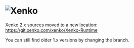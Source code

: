 ![Xenko](https://xenko.com/images/external/xenko-logo-side.png)
=======

Xenko 2.x sources moved to a new location: https://git.xenko.com/xenko/Xenko-Runtime

You can still find older 1.x versions by changing the branch.
